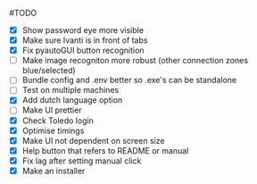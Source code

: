 #TODO

- [x] Show password eye more visible
- [x] Make sure Ivanti is in front of tabs
- [x] Fix pyautoGUI button recognition
- [ ] Make image recogniton more robust (other connection zones blue/selected)
- [ ] Bundle config and .env better so .exe's can be standalone
- [ ] Test on multiple machines
- [x] Add dutch language option
- [ ] Make UI prettier
- [x] Check Toledo login
- [x] Optimise timings
- [x] Make UI not dependent on screen size
- [x] Help button that refers to README or manual
- [x] Fix lag after setting manual click
- [x] Make an installer